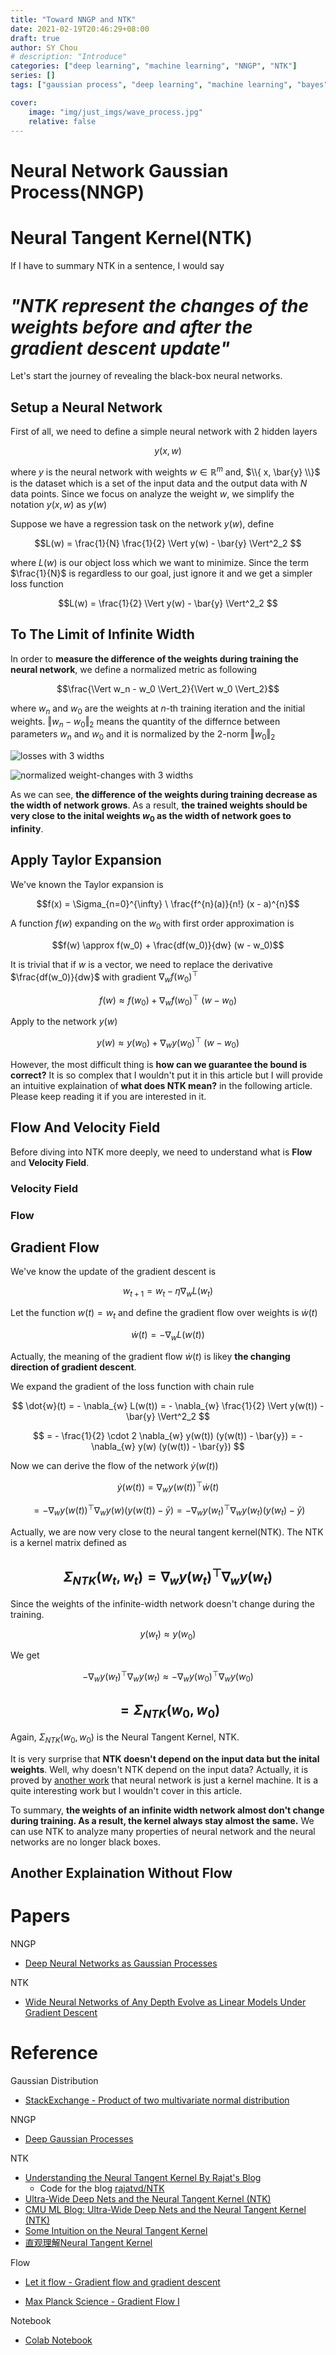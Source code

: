 ```yaml
---
title: "Toward NNGP and NTK"
date: 2021-02-19T20:46:29+08:00
draft: true
author: SY Chou
# description: "Introduce"
categories: ["deep learning", "machine learning", "NNGP", "NTK"]
series: []
tags: ["gaussian process", "deep learning", "machine learning", "bayes", "NNGP", "NTK"]

cover:
    image: "img/just_imgs/wave_process.jpg"
    relative: false
---
```


# Neural Network Gaussian Process(NNGP)

# Neural Tangent Kernel(NTK)
If I have to summary NTK in a sentence, I would say
# *"NTK represent the changes of the weights before and after the gradient descent update"*

Let's start the journey of revealing the black-box neural networks.

## Setup a Neural Network

First of all, we need to define a simple neural network with 2 hidden layers

$$ y(x, w)$$

where $y$ is the neural network with weights $w \in \mathbb{R}^m$ and, $\\{ x, \bar{y} \\}$ is the dataset which is a set of the input data and the output data with $N$ data points. Since we focus on analyze the weight $w$, we simplify the notation $y(x, w)$ as $y(w)$

Suppose we have a regression task on the network $y(w)$, define

$$L(w) = \frac{1}{N} \frac{1}{2} \Vert y(w) - \bar{y} \Vert^2_2 $$

where $L(w)$ is our object loss which we want to minimize. Since the term $\frac{1}{N}$ is regardless to our goal, just ignore it and we get a simpler loss function

$$L(w) = \frac{1}{2} \Vert y(w) - \bar{y} \Vert^2_2 $$

## To The Limit of Infinite Width
In order to **measure the difference of the weights during training the neural network**, we define a normalized metric as following

$$\frac{\Vert w_n - w_0 \Vert_2}{\Vert w_0 \Vert_2}$$

where $w_n$ and $w_0$ are the weights at *n*-th training iteration and the initial weights. $\Vert w_n - w_0 \Vert_2$ means the quantity of the differnce between parameters $w_n$ and $w_0$ and it is normalized by the 2-norm $\Vert w_0 \Vert_2$

![losses with 3 widths](/img/nngp_ntk/losses_3widths.png)

![normalized weight-changes with 3 widths](/img/nngp_ntk/weightchange_3widths.png)

As we can see, **the difference of the weights during training decrease as the width of network grows**. As a result, **the trained weights should be very close to the inital weights $w_0$ as the width of network goes to infinity**.

## Apply Taylor Expansion
We've known the Taylor expansion is 

$$f(x) = \Sigma_{n=0}^{\infty} \ \frac{f^{n}(a)}{n!} (x - a)^{n}$$

A function $f(w)$ expanding on the $w_0$ with first order approximation is 

$$f(w) \approx f(w_0) + \frac{df(w_0)}{dw} (w - w_0)$$

It is trivial that if $w$ is a vector, we need to replace the derivative $\frac{df(w_0)}{dw}$ with gradient $\nabla_{w} f(w_0)^{\top}$

$$f(w) \approx f(w_0) + \nabla_{w} f(w_0)^{\top} \ (w - w_0)$$

Apply to the network $y(w)$

$$y(w) \approx y(w_0) + \nabla_{w} y(w_0)^{\top} \ (w - w_0)$$

However, the most difficult thing is **how can we guarantee the bound is correct?** It is so complex that I wouldn't put it in this article but I will provide an intuitive explaination of **what does NTK mean?** in the following article. Please keep reading it if you are interested in it.

## Flow And Velocity Field
Before diving into NTK more deeply, we need to understand what is **Flow** and **Velocity Field**.

### Velocity Field

### Flow

## Gradient Flow
We've know the update of the gradient descent is

$$w_{t+1} = w_t - \eta \nabla_{w} L(w_t)$$

Let the function $w(t) = w_t$ and define the gradient flow over weights is $\dot{w}(t)$

$$\dot{w}(t) = - \nabla_{w} L(w(t))$$

Actually, the meaning of the gradient flow $\dot{w}(t)$ is likey **the changing direction of gradient descent**.

We expand the gradient of the loss function with chain rule

$$
\dot{w}(t) = - \nabla_{w} L(w(t)) = - \nabla_{w} \frac{1}{2} \Vert y(w(t)) - \bar{y} \Vert^2_2
$$

$$
= - \frac{1}{2} \cdot 2 \nabla_{w} y(w(t)) (y(w(t)) - \bar{y}) = - \nabla_{w} y(w) (y(w(t)) - \bar{y})
$$

Now we can derive the flow of the network $\dot{y}(w(t))$

$$
\dot{y}(w(t)) = \nabla_{w} y(w(t))^{\top} \dot{w}(t) 
$$

$$
= -\nabla_{w} y(w(t))^{\top} \nabla_{w} y(w) (y(w(t)) - \bar{y}) = - \nabla_{w} y(w_t)^{\top} \nabla_{w} y(w_t)(y(w_t) - \bar{y})
$$

Actually, we are now very close to the neural tangent kernel(NTK). The NTK is a kernel matrix defined as

## $$\Sigma_{NTK}(w_t, w_t) = \nabla_{w} y(w_t)^{\top} \nabla_{w} y(w_t)$$

Since the weights of the infinite-width network doesn't change during the training. 

$$y(w_t) \approx y(w_0)$$

We get

$$
-\nabla_{w} y(w_t)^{\top} \nabla_{w} y(w_t) \approx -\nabla_{w} y(w_0)^{\top} \nabla_{w} y(w_0)
$$

## $$= \Sigma_{NTK}(w_0, w_0)$$

Again, $\Sigma_{NTK}(w_0, w_0)$ is the Neural Tangent Kernel, NTK.

It is very surprise that **NTK doesn't depend on the input data but the inital weights**. Well, why doesn't NTK depend on the input data? Actually, it is proved by [another work](https://arxiv.org/abs/2012.00152) that neural network is just a kernel machine. It is a quite interesting work but I wouldn't cover in this article. 

To summary, **the weights of an infinite width network almost don't change during training. As a result, the kernel always stay almost the same.** We can use NTK to analyze many properties of neural network and the neural networks are no longer black boxes.
## Another Explaination Without Flow

# Papers
NNGP
- [Deep Neural Networks as Gaussian Processes](https://arxiv.org/abs/1711.00165)

NTK
- [Wide Neural Networks of Any Depth Evolve as Linear Models Under Gradient Descent](https://arxiv.org/abs/1902.06720)

# Reference
Gaussian Distribution
- [StackExchange - Product of two multivariate normal distribution](https://math.stackexchange.com/questions/3495719/product-of-two-multivariate-normal-distribution)

NNGP
- [Deep Gaussian Processes](http://inverseprobability.com/talks/notes/deep-gaussian-processes.html)

NTK
- [Understanding the Neural Tangent Kernel By Rajat's Blog](https://rajatvd.github.io/NTK/)
  - Code for the blog [rajatvd/NTK](https://github.com/rajatvd/NTK)
- [Ultra-Wide Deep Nets and the Neural Tangent Kernel (NTK)](https://blog.ml.cmu.edu/2019/10/03/ultra-wide-deep-nets-and-the-neural-tangent-kernel-ntk/)
- [CMU ML Blog: Ultra-Wide Deep Nets and the Neural Tangent Kernel (NTK)](https://blog.ml.cmu.edu/2019/10/03/ultra-wide-deep-nets-and-the-neural-tangent-kernel-ntk/)
- [Some Intuition on the Neural Tangent Kernel](https://www.inference.vc/neural-tangent-kernels-some-intuition-for-kernel-gradient-descent/)
- [直观理解Neural Tangent Kernel](https://zhuanlan.zhihu.com/p/339971642)

Flow
- [Let it flow - Gradient flow and gradient descent](http://awibisono.github.io/2016/06/13/gradient-flow-gradient-descent.html)

- [Max Planck Science - Gradient Flow I](https://www.youtube.com/watch?v=pesXn-qwMvQ)

Notebook
- [Colab Notebook](https://colab.research.google.com/drive/1tLCfu0DCqN3RxLHA9rIARjBtC1VOHFNg?usp=sharing)